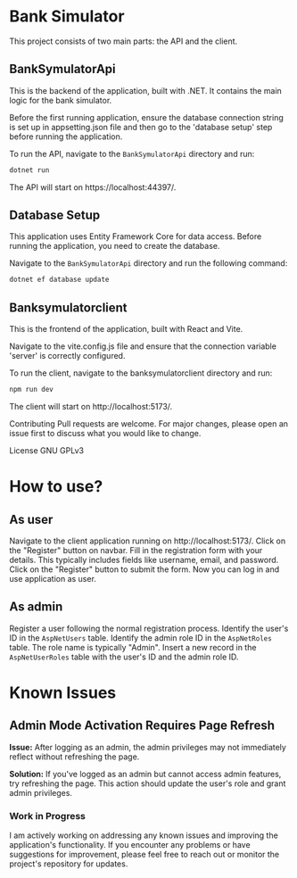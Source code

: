 # Bank Simulator

This project consists of two main parts: the API and the client.

## BankSymulatorApi

This is the backend of the application, built with .NET. It contains the main logic for the bank simulator.

Before the first running application, ensure the database connection string is set up in appsetting.json file and then go to the 'database setup' step before running the application.

To run the API, navigate to the `BankSymulatorApi` directory and run:

```sh
dotnet run
```

The API will start on https://localhost:44397/.

## Database Setup

This application uses Entity Framework Core for data access. Before running the application, you need to create the database.

Navigate to the `BankSymulatorApi` directory and run the following command:

```sh
dotnet ef database update
```

## Banksymulatorclient

This is the frontend of the application, built with React and Vite.

Navigate to the vite.config.js file and ensure that the connection variable 'server' is correctly configured. 

To run the client, navigate to the banksymulatorclient directory and run:

```sh
npm run dev
```

The client will start on http://localhost:5173/.

Contributing
Pull requests are welcome. For major changes, please open an issue first to discuss what you would like to change.

License
GNU GPLv3

# How to use?

## As user

Navigate to the client application running on http://localhost:5173/.
Click on the "Register" button on navbar.
Fill in the registration form with your details. This typically includes fields like username, email, and password.
Click on the "Register" button to submit the form.
Now you can log in and use application as user.

## As admin

Register a user following the normal registration process.
Identify the user's ID in the `AspNetUsers` table.
Identify the admin role ID in the `AspNetRoles` table. The role name is typically "Admin".
Insert a new record in the `AspNetUserRoles` table with the user's ID and the admin role ID.

# Known Issues

## Admin Mode Activation Requires Page Refresh

**Issue:** After logging as an admin, the admin privileges may not immediately reflect without refreshing the page.

**Solution:** If you've logged as an admin but cannot access admin features, try refreshing the page. This action should update the user's role and grant admin privileges.

### Work in Progress

I am actively working on addressing any known issues and improving the application's functionality. If you encounter any problems or have suggestions for improvement, please feel free to reach out or monitor the project's repository for updates.
